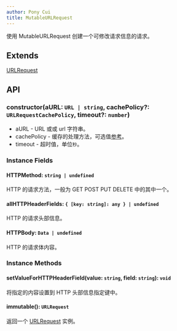 ```yaml
---
author: Pony Cui
title: MutableURLRequest
---
```


使用 MutableURLRequest 创建一个可修改请求信息的请求。

## Extends

[URLRequest](./api-foundation-urlrequest.md)

## API

### constructor(aURL: `URL | string`, cachePolicy?: `URLRequestCachePolicy`, timeout?: `number`)

* aURL - URL 或或 url 字符串。
* cachePolicy - 缓存的处理方法，可选值[参考](./api-foundation-urlrequestcachepolicy.md)。
* timeout - 超时值，单位`秒`。

### Instance Fields

#### HTTPMethod: `string | undefined`
HTTP 的请求方法，一般为 GET POST PUT DELETE 中的其中一个。

#### allHTTPHeaderFields: `{ [key: string]: any } | undefined`
HTTP 的请求头部信息。

#### HTTPBody: `Data | undefined`
HTTP 的请求体内容。

### Instance Methods

#### setValueForHTTPHeaderField(value: `string`, field: `string`): `void`
将指定的内容设置到 HTTP 头部信息指定键中。

#### immutable(): `URLRequest`
返回一个 [URLRequest](./api-foundation-urlrequest.md) 实例。